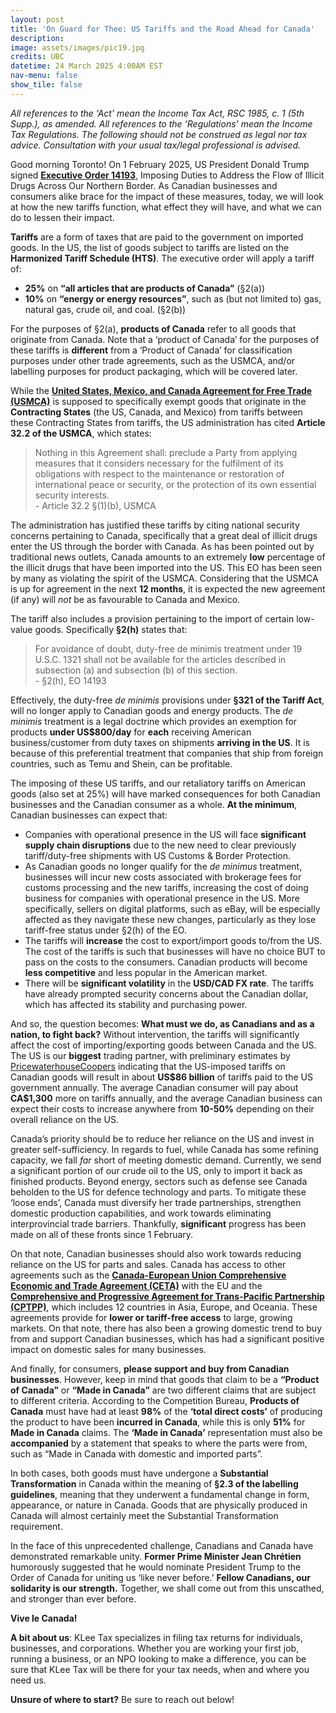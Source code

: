 ```yaml
---
layout: post
title: 'On Guard for Thee: US Tariffs and the Road Ahead for Canada'
description: 
image: assets/images/pic19.jpg
credits: UBC
datetime: 24 March 2025 4:00AM EST
nav-menu: false
show_tile: false
---
```


<!-- Content -->
<div class="row">
  <div class="12u">
    <p><i>All references to the ‘Act’ mean the Income Tax Act, RSC 1985, c. 1 (5th Supp.), as amended. All references to the ‘Regulations’ mean the Income Tax Regulations. The following should not be construed as legal nor tax advice. Consultation with your usual tax/legal professional is advised.</i></p>
    <p>Good morning Toronto! On 1 February 2025, US President Donald Trump signed <b><a href="https://www.federalregister.gov/documents/2025/02/07/2025-02406/imposing-duties-to-address-the-flow-of-illicit-drugs-across-our-northern-border">Executive Order 14193</a></b>, Imposing Duties to Address the Flow of Illicit Drugs Across Our Northern Border. As Canadian businesses and consumers alike brace for the impact of these measures, today, we will look at how the new tariffs function, what effect they will have, and what we can do to lessen their impact.</p>
    <p><b>Tariffs</b> are a form of taxes that are paid to the government on imported goods. In the US, the list of goods subject to tariffs are listed on the <b>Harmonized Tariff Schedule (HTS)</b>. The executive order will apply a tariff of:</p>
    <ul>
      <li><b>25%</b> on <b>“all articles that are products of Canada”</b> (§2(a))</li>
      <li><b>10%</b> on <b>“energy or energy resources”</b>, such as (but not limited to) gas, natural gas, crude oil, and coal. (§2(b))</li>
    </ul>
    <p>For the purposes of §2(a), <b>products of Canada</b> refer to all goods that originate from Canada. Note that a ‘product of Canada’ for the purposes of these tariffs is <b>different</b> from a ‘Product of Canada’ for classification purposes under other trade agreements, such as the USMCA, and/or labelling purposes for product packaging, which will be covered later.</p>
    <p>While the <b><a href="https://www.international.gc.ca/trade-commerce/trade-agreements-accords-commerciaux/agr-acc/cusma-aceum/index.aspx">United States, Mexico, and Canada Agreement for Free Trade (USMCA)</a></b> is supposed to specifically exempt goods that originate in the <b>Contracting States</b> (the US, Canada, and Mexico) from tariffs between these Contracting States from tariffs, the US administration has cited <b>Article 32.2 of the USMCA</b>, which states:</p>
    <blockquote>Nothing in this Agreement shall: preclude a Party from applying measures that it considers necessary for the fulfilment of its obligations with respect to the maintenance or restoration of international peace or security, or the protection of its own essential security interests.<br>  - Article 32.2 §(1)(b), USMCA</blockquote>
    <p>The administration has justified these tariffs by citing national security concerns pertaining to Canada, specifically that a great deal of illicit drugs enter the US through the border with Canada. As has been pointed out by traditional news outlets, Canada amounts to an extremely <b>low</b> percentage of the illicit drugs that have been imported into the US. This EO has been seen by many as violating the spirit of the USMCA. Considering that the USMCA is up for agreement in the next <b>12 months</b>, it is expected the new agreement (if any) will <em>not</em> be as favourable to Canada and Mexico.</p>
    <p>The tariff also includes a provision pertaining to the import of certain low-value goods. Specifically <b>§2(h)</b> states that:</p>
    <blockquote>For avoidance of doubt, duty-free de minimis treatment under 19 U.S.C. 1321 shall not be available for the articles described in subsection (a) and subsection (b) of this section.<br>  - §2(h), EO 14193</blockquote>
    <p>Effectively, the duty-free <em>de minimis</em> provisions under <b>§321 of the Tariff Act</b>, will no longer apply to Canadian goods and energy products. The <em>de minimis</em> treatment is a legal doctrine which provides an exemption for products <b>under US$800/day</b> for <b>each</b> receiving American business/customer from duty taxes on shipments <b>arriving in the US</b>. It is because of this preferential treatment that companies that ship from foreign countries, such as Temu and Shein, can be profitable.</p>
    <p>The imposing of these US tariffs, and our retaliatory tariffs on American goods (also set at 25%) will have marked consequences for both Canadian businesses and the Canadian consumer as a whole. <b>At the minimum</b>, Canadian businesses can expect that:</p>
    <ul>
      <li>Companies with operational presence in the US will face <b>significant supply chain disruptions</b> due to the new need to clear previously tariff/duty-free shipments with US Customs & Border Protection.</li>
      <li>As Canadian goods no longer qualify for the <em>de minimus</em> treatment, businesses will incur new costs associated with brokerage fees for customs processing and the new tariffs, increasing the cost of doing business for companies with operational presence in the US. More specifically, sellers on digital platforms, such as eBay, will be especially affected as they navigate these new changes, particularly as they lose tariff-free status under §2(h) of the EO.</li>
      <li>The tariffs will <b>increase</b> the cost to export/import goods to/from the US. The cost of the tariffs is such that businesses will have no choice BUT to pass on the costs to the consumers. Canadian products will become <b>less competitive</b> and less popular in the American market.</li>
      <li>There will be <b>significant volatility</b> in the <b>USD/CAD FX rate</b>. The tariffs have already prompted security concerns about the Canadian dollar, which has affected its stability and purchasing power.</li>
    </ul>
    <p>And so, the question becomes: <b>What must we do, as Canadians and as a nation, to fight back?</b> Without intervention, the tariffs will significantly affect the cost of importing/exporting goods between Canada and the US. The US is our <b>biggest</b> trading partner, with preliminary estimates by <a href="https://www.pwc.com/ca/en/services/tax/publications/tax-insights/potential-us-tariffs-canadian-countermeasures-2025.html">PricewaterhouseCoopers</a> indicating that the US-imposed tariffs on Canadian goods will result in about <b>US$86 billion</b> of tariffs paid to the US government annually. The average Canadian consumer will pay about <b>CA$1,300</b> more on tariffs annually, and the average Canadian business can expect their costs to increase anywhere from <b>10-50%</b> depending on their overall reliance on the US.</p>
    <p>Canada’s priority should be to reduce her reliance on the US and invest in greater self-sufficiency. In regards to fuel, while Canada has some refining capacity, we fall <em>far</em> short of meeting domestic demand. Currently, we send a significant portion of our crude oil to the US, only to import it back as finished products. Beyond energy, sectors such as defense see Canada beholden to the US for defence technology and parts. To mitigate these ‘loose ends’, Canada must diversify her trade partnerships, strengthen domestic production capabilities, and work towards eliminating interprovincial trade barriers. Thankfully, <b>significant</b> progress has been made on all of these fronts since 1 February.</p>
    <p>On that note, Canadian businesses should also work towards reducing reliance on the US for parts and sales. Canada has access to other agreements such as the <b><a href="https://www.international.gc.ca/trade-commerce/trade-agreements-accords-commerciaux/agr-acc/ceta-aecg/index.aspx">Canada-European Union Comprehensive Economic and Trade Agreement (CETA)</a></b> with the EU and the <b><a href="https://www.international.gc.ca/trade-commerce/trade-agreements-accords-commerciaux/agr-acc/cptpp-ptpgp/index.aspx">Comprehensive and Progressive Agreement for Trans-Pacific Partnership (CPTPP)</a></b>, which includes 12 countries in Asia, Europe, and Oceania. These agreements provide for <b>lower or tariff-free access</b> to large, growing markets. On that note, there has also been a growing domestic trend to buy from and support Canadian businesses, which has had a significant positive impact on domestic sales for many businesses.</p>
    <p>And finally, for consumers, <b>please support and buy from Canadian businesses</b>. However, keep in mind that goods that claim to be a <b>“Product of Canada”</b> or <b>“Made in Canada”</b> are two different claims that are subject to different criteria. According to the Competition Bureau, <b>Products of Canada</b> must have had at least <b>98%</b> of the <b>‘total direct costs’</b> of producing the product to have been <b>incurred in Canada</b>, while this is only <b>51%</b> for <b>Made in Canada</b> claims. The <b>‘Made in Canada’</b> representation must also be <b>accompanied</b> by a statement that speaks to where the parts were from, such as “Made in Canada with domestic and imported parts”.</p>
    <p>In both cases, both goods must have undergone a <b>Substantial Transformation</b> in Canada within the meaning of <b>§2.3 of the labelling guidelines</b>, meaning that they underwent a fundamental change in form, appearance, or nature in Canada. Goods that are physically produced in Canada will almost certainly meet the Substantial Transformation requirement.</p>
    <p>In the face of this unprecedented challenge, Canadians and Canada have demonstrated remarkable unity. <b>Former Prime Minister Jean Chrétien</b> humorously suggested that he would nominate President Trump to the Order of Canada for uniting us ‘like never before.’ <b>Fellow Canadians, our solidarity is our strength.</b> Together, we shall come out from this unscathed, and stronger than ever before.</p>
    <p><b>Vive le Canada!</b></p>
    <p><b>A bit about us</b>: KLee Tax specializes in filing tax returns for individuals, businesses, and corporations. Whether you are working your first job, running a business, or an NPO looking to make a difference, you can be sure that KLee Tax will be there for your tax needs, when and where you need us.</p>
    <p><b>Unsure of where to start?</b> Be sure to reach out below!</p>
